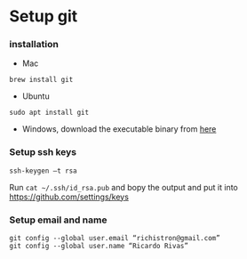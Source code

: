 # Setup git

### installation

* Mac
```
brew install git
```

* Ubuntu
```
sudo apt install git
```

* Windows, download the executable binary from [here](https://git-scm.com/download/win)

### Setup ssh keys
```
ssh-keygen –t rsa
```

Run `cat ~/.ssh/id_rsa.pub` and bopy the output and put it into https://github.com/settings/keys 

### Setup email and name
```
git config --global user.email “richistron@gmail.com”
git config --global user.name “Ricardo Rivas”
```

